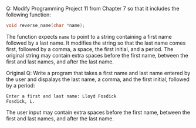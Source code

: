 Q: Modify Programming Project 11 from Chapter 7 so that it includes the
following function:

```c
void reverse_name(char *name);
```

The function expects `name` to point to a string containing a first name
followed by a last name. It modifies the string so that the last name comes
first, followed by a comma, a space, the first initial, and a period. The
original string may contain extra spaces before the first name, between the
first and last names, and after the last name.

Original Q: Write a program that takes a first name and last name entered by the
user and dispalays the last name, a comma, and the first initial, followed by a
period:

```
Enter a first and last name: Lloyd Fosdick
Fosdick, L.
```

The user input may contain extra spaces before the first name, between the first
and last names, and after the last name.
